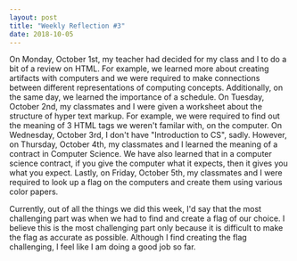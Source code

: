 ```yaml
---
layout: post
title: "Weekly Reflection #3"
date: 2018-10-05
---
```


<p>On Monday, October 1st, my teacher had decided for my class and I to do a bit of a review on HTML. For example, we learned more about creating artifacts with computers and we were required to make connections between different representations of computing concepts. Additionally, on the same day, we learned the importance of a schedule. On Tuesday, October 2nd, my classmates and I were given a worksheet about the structure of hyper text markup. For example, we were required to find out the meaning of 3 HTML tags we weren't familar with, on the computer. On Wednesday, October 3rd, I don't have "Introduction to CS", sadly. However, on Thursday, October 4th, my classmates and I learned the meaning of a contract in Computer Science. We have also learned that in a computer science contract, if you give the computer what it expects, then it gives you what you expect. Lastly, on Friday, October 5th, my classmates and I were required to look up a flag on the computers and create them using various color papers.</p>

<p>Currently, out of all the things we did this week, I'd say that the most challenging part was when we had to find and create a flag of our choice. I believe this is the most challenging part only because it is difficult to make the flag as accurate as possible. Although I find creating the flag challenging, I feel like I am doing a good job so far.</p>
